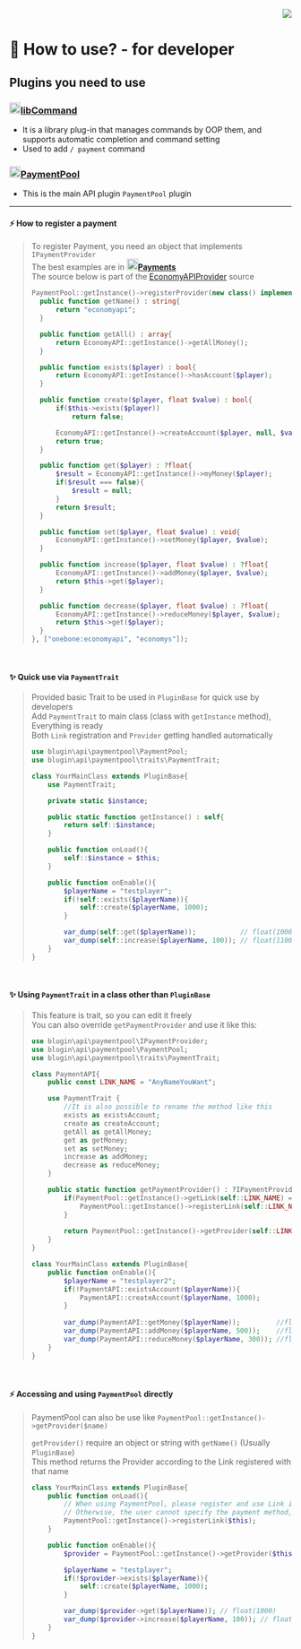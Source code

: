 <p align="right">  
  <a href="https://github.com/Blugin/PaymentPool/blob/master/docs/kor/HowTo-dev.md">  
    <img src="https://img.shields.io/static/v1?label=%ED%95%9C%EA%B5%AD%EC%96%B4&message=%EB%A1%9C+%EC%9D%BD%EA%B8%B0&labelColor=success">  
  </a>  
</p>  
  
# :book: How to use? - for developer  
  
## Plugins you need to use  
### [<img src="https://ghcdn.rawgit.org/Blugin/libCommand/master/icon.png" width="20px">**libCommand**](https://github.com/Blugin/libCommand)  
- It is a library plug-in that manages commands by OOP them, and supports automatic completion and command setting  
- Used to add `/ payment` command  
  
### [<img src="https://ghcdn.rawgit.org/Blugin/PaymentPool/master/icon.png" width="20px">**PaymentPool**](https://github.com/Blugin/PaymentPool)  
- This is the main API plugin `PaymentPool` plugin  
  
  
----------  
  
  
#### :zap: How to register a payment  
> To register Payment, you need an object that implements `IPaymentProvider`  
> The best examples are in [<img src="https://ghcdn.rawgit.org/Blugin/Payments/master/icon.png" width="20px">**Payments**](https://github.com/Blugin/Payments)  
> The source below is part of the [EconomyAPIProvider](https://github.com/Blugin/Payments/blob/master/EconomyAPIProvider-3.x.x.php) source    
> ```php  
> PaymentPool::getInstance()->registerProvider(new class() implements IPaymentProvider{
>   public function getName() : string{
>       return "economyapi";
>   }
> 
>   public function getAll() : array{
>       return EconomyAPI::getInstance()->getAllMoney();
>   }
> 
>   public function exists($player) : bool{
>       return EconomyAPI::getInstance()->hasAccount($player);
>   }
> 
>   public function create($player, float $value) : bool{
>       if($this->exists($player))
>           return false;
> 
>       EconomyAPI::getInstance()->createAccount($player, null, $value);
>       return true;
>   }
> 
>   public function get($player) : ?float{
>       $result = EconomyAPI::getInstance()->myMoney($player);
>       if($result === false){
>           $result = null;
>       }
>       return $result;
>   }
> 
>   public function set($player, float $value) : void{
>       EconomyAPI::getInstance()->setMoney($player, $value);
>   }
> 
>   public function increase($player, float $value) : ?float{
>       EconomyAPI::getInstance()->addMoney($player, $value);
>       return $this->get($player);
>   }
> 
>   public function decrease($player, float $value) : ?float{
>       EconomyAPI::getInstance()->reduceMoney($player, $value);
>       return $this->get($player);
>   }
> }, ["onebone:economyapi", "economys"]);  
> ```  
  
<br>  
  
#### :sparkles: Quick use via `PaymentTrait`  
> Provided basic Trait to be used in `PluginBase` for quick use by developers  
> Add `PaymentTrait` to main class (class with `getInstance` method), Everything is ready  
> Both `Link` registration and `Provider` getting handled automatically  
> ```php  
> use blugin\api\paymentpool\PaymentPool;
> use blugin\api\paymentpool\traits\PaymentTrait;
> 
> class YourMainClass extends PluginBase{
>     use PaymentTrait;
> 
>     private static $instance;
> 
>     public static function getInstance() : self{
>         return self::$instance;
>     }
> 
>     public function onLoad(){
>         self::$instance = $this;
>     }
> 
>     public function onEnable(){
>         $playerName = "testplayer";
>         if(!self::exists($playerName)){
>             self::create($playerName, 1000);
>         }
> 
>         var_dump(self::get($playerName));           // float(1000)
>         var_dump(self::increase($playerName, 100)); // float(1100)
>     }
> }
> ```  
  
<br>  
  
#### :sparkles: Using `PaymentTrait` in a class other than `PluginBase`  
> This feature is trait, so you can edit it freely  
> You can also override `getPaymentProvider` and use it like this:  
> ```php
> use blugin\api\paymentpool\IPaymentProvider;
> use blugin\api\paymentpool\PaymentPool;
> use blugin\api\paymentpool\traits\PaymentTrait;
> 
> class PaymentAPI{
>     public const LINK_NAME = "AnyNameYouWant";
> 
>     use PaymentTrait {
>         //It is also possible to rename the method like this  
>         exists as existsAccount;
>         create as createAccount;
>         getAll as getAllMoney;
>         get as getMoney;
>         set as setMoney;
>         increase as addMoney;
>         decrease as reduceMoney;
>     }
> 
>     public static function getPaymentProvider() : ?IPaymentProvider{
>         if(PaymentPool::getInstance()->getLink(self::LINK_NAME) === null){
>             PaymentPool::getInstance()->registerLink(self::LINK_NAME);
>         }
>   
>         return PaymentPool::getInstance()->getProvider(self::LINK_NAME);
>     }
> }
> ```
> 
> ```php  
> class YourMainClass extends PluginBase{
>     public function onEnable(){
>         $playerName = "testplayer2";
>         if(!PaymentAPI::existsAccount($playerName)){
>             PaymentAPI::createAccount($playerName, 1000);
>         }
>   
>         var_dump(PaymentAPI::getMoney($playerName));         //float(1000)
>         var_dump(PaymentAPI::addMoney($playerName, 500));    //float(1500)
>         var_dump(PaymentAPI::reduceMoney($playerName, 300)); //float(1200)
>     }
> }
> ```  
  
<br>  
  
#### :zap: Accessing and using `PaymentPool` directly  
> PaymentPool can also be use like `PaymentPool::getInstance()->getProvider($name)`  
> 
> `getProvider()` require an object or string with `getName()` (Usually `PluginBase`)  
> This method returns the Provider according to the Link registered with that name  
> ```php  
> class YourMainClass extends PluginBase{
>     public function onLoad(){
>         // When using PaymentPool, please register and use Link if possible  
>         // Otherwise, the user cannot specify the payment method, and only the default payment method is used  
>         PaymentPool::getInstance()->registerLink($this);
>     }
> 
>     public function onEnable(){
>         $provider = PaymentPool::getInstance()->getProvider($this);
> 
>         $playerName = "testplayer";
>         if(!$provider->exists($playerName)){
>             self::create($playerName, 1000);
>         }
> 
>         var_dump($provider->get($playerName)); // float(1000)
>         var_dump($provider->increase($playerName, 100)); // float(1100)
>     }
> }
> ```  
